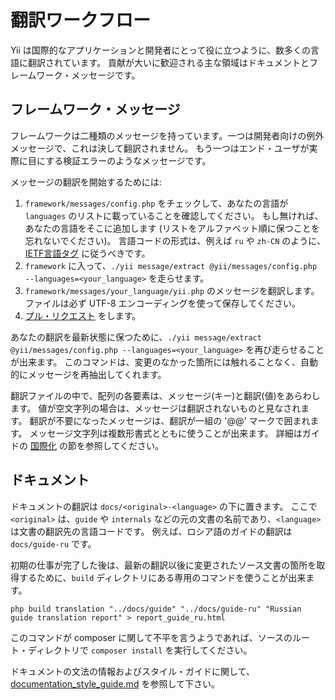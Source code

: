 翻訳ワークフロー
================

Yii は国際的なアプリケーションと開発者にとって役に立つように、数多くの言語に翻訳されています。
貢献が大いに歓迎される主な領域はドキュメントとフレームワーク・メッセージです。

フレームワーク・メッセージ
--------------------------

フレームワークは二種類のメッセージを持っています。一つは開発者向けの例外メッセージで、これは決して翻訳されません。
もう一つはエンド・ユーザが実際に目にする検証エラーのようなメッセージです。

メッセージの翻訳を開始するためには:

1. `framework/messages/config.php` をチェックして、あなたの言語が `languages` のリストに載っていることを確認してください。
   もし無ければ、あなたの言語をそこに追加します (リストをアルファベット順に保つことを忘れないでください)。
   言語コードの形式は、例えば `ru` や `zh-CN` のように、[IETF言語タグ](http://ja.wikipedia.org/wiki/IETF%E8%A8%80%E8%AA%9E%E3%82%BF%E3%82%B0) に従うべきです。
2. `framework` に入って、`./yii message/extract @yii/messages/config.php --languages=<your_language>` を走らせます。
3. `framework/messages/your_language/yii.php` のメッセージを翻訳します。ファイルは必ず UTF-8 エンコーディングを使って保存してください。
4. [プル・リクエスト](git-workflow.md) をします。

あなたの翻訳を最新状態に保つために、`./yii message/extract @yii/messages/config.php --languages=<your_language>` を再び走らせることが出来ます。
このコマンドは、変更のなかった箇所には触れることなく、自動的にメッセージを再抽出してくれます。

翻訳ファイルの中で、配列の各要素は、メッセージ(キー)と翻訳(値)をあらわします。
値が空文字列の場合は、メッセージは翻訳されないものと見なされます。
翻訳が不要になったメッセージは、翻訳が一組の '@@' マークで囲まれます。
メッセージ文字列は複数形書式とともに使うことが出来ます。
詳細はガイドの [国際化](../guide-ja/tutorial-i18n.md) の節を参照してください。

ドキュメント
------------

ドキュメントの翻訳は `docs/<original>-<language>` の下に置きます。
ここで `<original>` は、`guide` や `internals` などの元の文書の名前であり、`<language>` は文書の翻訳先の言語コードです。
例えば、ロシア語のガイドの翻訳は `docs/guide-ru` です。

初期の仕事が完了した後は、最新の翻訳以後に変更されたソース文書の箇所を取得するために、`build` ディレクトリにある専用のコマンドを使うことが出来ます。

```
php build translation "../docs/guide" "../docs/guide-ru" "Russian guide translation report" > report_guide_ru.html
```

このコマンドが composer に関して不平を言うようであれば、ソースのルート・ディレクトリで `composer install` を実行してください。

ドキュメントの文法の情報およびスタイル・ガイドに関して、[documentation_style_guide.md](../documentation_style_guide.md) を参照して下さい。
